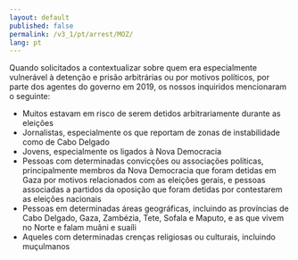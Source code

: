 ```yaml
---
layout: default
published: false
permalink: /v3_1/pt/arrest/MOZ/
lang: pt
---
```


Quando solicitados a contextualizar sobre quem era especialmente vulnerável à detenção e prisão arbitrárias ou por motivos políticos, por parte dos agentes do governo em 2019, os nossos inquiridos mencionaram o seguinte:

-	Muitos estavam em risco de serem detidos arbitrariamente durante as eleições 
-	Jornalistas, especialmente os que reportam de zonas de instabilidade como de Cabo Delgado
-	Jovens, especialmente os ligados à Nova Democracia
-	Pessoas com determinadas convicções ou associações políticas, principalmente membros da Nova Democracia que foram detidas em Gaza por motivos relacionados com as eleições gerais, e pessoas associadas a partidos da oposição que foram detidas por contestarem as eleições nacionais
-	Pessoas em determinadas áreas geográficas, incluindo as províncias de Cabo Delgado, Gaza, Zambézia, Tete, Sofala e Maputo, e as que vivem no Norte e falam muâni e suaíli
-	Aqueles com determinadas crenças religiosas ou culturais, incluindo muçulmanos
